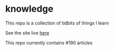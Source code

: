 # knowledge

This repo is a collection of tidbits of things I learn

See the site live [here](https://mark1626.github.io/knowledge/)

This repo currently contains #190 articles

